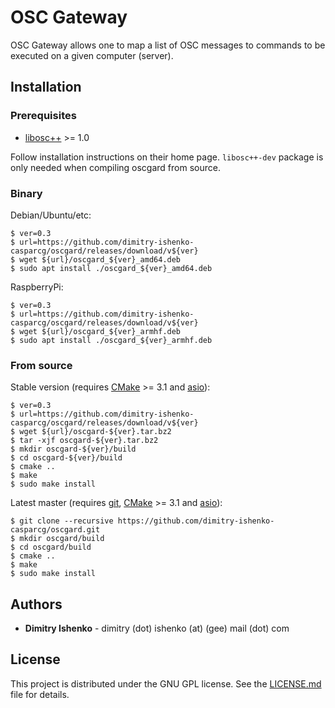 # OSC Gateway

OSC Gateway allows one to map a list of OSC messages to commands to be executed
on a given computer (server).

## Installation

### Prerequisites

* [libosc++](https://github.com/dimitry-ishenko-casparcg/liboscpp) >= 1.0

Follow installation instructions on their home page. `libosc++-dev` package is
only needed when compiling oscgard from source.

### Binary

Debian/Ubuntu/etc:

```shell
$ ver=0.3
$ url=https://github.com/dimitry-ishenko-casparcg/oscgard/releases/download/v${ver}
$ wget ${url}/oscgard_${ver}_amd64.deb
$ sudo apt install ./oscgard_${ver}_amd64.deb
```

RaspberryPi:

```shell
$ ver=0.3
$ url=https://github.com/dimitry-ishenko-casparcg/oscgard/releases/download/v${ver}
$ wget ${url}/oscgard_${ver}_armhf.deb
$ sudo apt install ./oscgard_${ver}_armhf.deb
```

### From source

Stable version (requires [CMake](https://cmake.org/) >= 3.1 and
[asio](https://think-async.com/Asio/)):

```shell
$ ver=0.3
$ url=https://github.com/dimitry-ishenko-casparcg/oscgard/releases/download/v${ver}
$ wget ${url}/oscgard-${ver}.tar.bz2
$ tar -xjf oscgard-${ver}.tar.bz2
$ mkdir oscgard-${ver}/build
$ cd oscgard-${ver}/build
$ cmake ..
$ make
$ sudo make install
```

Latest master (requires [git](https://git-scm.com/),
[CMake](https://cmake.org/) >= 3.1 and [asio](https://think-async.com/Asio/)):

```shell
$ git clone --recursive https://github.com/dimitry-ishenko-casparcg/oscgard.git
$ mkdir oscgard/build
$ cd oscgard/build
$ cmake ..
$ make
$ sudo make install
```

## Authors

* **Dimitry Ishenko** - dimitry (dot) ishenko (at) (gee) mail (dot) com

## License

This project is distributed under the GNU GPL license. See the
[LICENSE.md](LICENSE.md) file for details.
